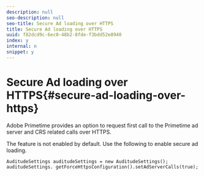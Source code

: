 ```yaml
---
description: null
seo-description: null
seo-title: Secure Ad loading over HTTPS
title: Secure Ad loading over HTTPS
uuid: f82dcd9c-6ec0-48b2-8fde-f3bdd52e8940
index: y
internal: n
snippet: y
---
```


# Secure Ad loading over HTTPS{#secure-ad-loading-over-https}

Adobe Primetime provides an option to request first call to the Primetime ad server and CRS related calls over HTTPS.

The feature is not enabled by default. Use the following to enable secure ad loading.

```
AuditudeSettings auditudeSettings = new AuditudeSettings(); 
auditudeSettings. getForceHttpsConfiguration().setAdServerCalls(true);
```

